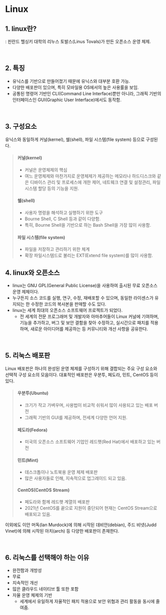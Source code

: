 # Linux

## 1. linux란?
: 핀란드 헬싱키 대학의 리누스 토발스(Linus Tovals)가 만든 오픈소스 운영 체제.

<br>

## 2. 특징
- 유닉스를 기반으로 만들어졌기 때문에 유닉스와 대부분 호환 가능.
- 다양한 배포판이 있으며, 특히 모바일용 OS에서의 높은 사용률을 보임.
- 공통된 명령어 기반인 CLI(Command Line Interface)뿐만 아니라, 그래픽 기반의 인터페이스인 GUI(Graphic User Interface)에서도 동작함.

<br>

## 3. 구성요소
유닉스와 동일하게 커널(kernel), 쉘(shell), 파일 시스템(file system) 등으로 구성된다.
> #### 커널(kernel)
> - 커널은 운영체제의 핵심
> - 여느 운영체제와 마찬가지로 운영체제가 제공하는 메모리나 하드디스크와 같은 디바이스 관리 및 프로세스에 개한 제어, 네트웨크 연결 및 설정관리, 파일시스템 할당 등의 기능을 지원.
> #### 쉘(shell)
> - 사용자 명령을 해석하고 실행하기 위한 도구
> - Bourne Shell, C Shell 등과 같이 다양함.
> - 특히, Bourne Shell을 기반으로 하는 Bash Shell을 가장 많이 사용함.
> #### 파일 시스템(file system)
> - 파일을 저장하고 관리하기 위한 체계
> - 확장 파일시스템드로 불리는 EXT(Extend file system)를 많이 사용함.

## 4. linux와 오픈소스
- linux는 GNU GPL(General Public License)을 사용하여 출시된 무료 오픈소스 운영 제체이다.
- 누구든지 소스 코드를 실행, 연구, 수정, 재배포할 수 있으며, 동일한 라이센스가 유지되는 한 수정한 코드의 복사본을 판매할 수도 있다.
- linux는 세계 최대의 오픈소스 소프트웨어 프로젝트가 되었다.
     - 전 세계의 전문 프로그래머 및 개발자와 아마추어들이 Linux 커널에 기여하며, 기능을 추가하고, 버그 및 보안 결함을 찾아 수정하고, 실시간으로 패치를 적용하며, 새로운 아이디어를 제공하는 등 커뮤니티와 개선 사항을 공유한다.

<br>

## 5. 리눅스 배포판
Linux 배포판은 하나의 완성된 운영 체제를 구성하기 위해 결합되는 주요 구성 요소와 선택적 구성 요소의 모음이다.
대표적인 배포판은 우분투, 페도라, 민트, CentOS 등이 있다.
> #### 우분투(Ubuntu)
> - 크기가 작고 가벼우며, 사용법이 비교적 쉬워서 많이 사용되고 있는 배포 버전
> - 그래픽 기반의 GUI를 제공하며, 전세계 다양한 언어 지원.
> #### 페도라(Fedora)
> - 미국의 오픈소스 소프트웨어 기업인 레드햇(Red Hat)에서 배포하고 있는 버전
> #### 민트(Mint)
> - 데스크톱이나 노트북용 운영 체제 배포판
> - 많은 사용자들로 인해, 지속적으로 업그레이드 되고 있음.
> #### CentOS(CentOS Stream)
> - 페도라와 함께 레드햇 계열의 배포판
> - 2021년 CentOS를 끝으로 지원이 중단되어 현재는 CentOS Stream으로 배포되고 있음.

이외에도 이안 머독(Ian Murdock)에 의해 시작된 데비안(debian), 주드 비넷(Judd Vinet)에 의해 시작된 아치(arch) 등 다양한 배포판이 존재한다.

<br>

## 6. 리눅스를 선택해야 하는 이유
- 완전함과 개방성
- 무료
- 지속적인 개선
- 많은 클라우드 네이티브 툴 또한 포함
- 자율 운영 체제의 기반
    - 세계에서 유일하게 자율적인 패치 적용으로 보안 위협과 관리 활동을 동시에 줄여줌.
